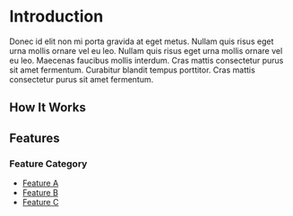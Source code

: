 # Introduction

Donec id elit non mi porta gravida at eget metus. Nullam quis risus eget urna mollis ornare vel eu leo. Nullam quis risus eget urna mollis ornare vel eu leo. Maecenas faucibus mollis interdum. Cras mattis consectetur purus sit amet fermentum. Curabitur blandit tempus porttitor. Cras mattis consectetur purus sit amet fermentum.

## How It Works

## Features

### Feature Category

* [Feature A](../guide/README.md)
* [Feature B](../guide/README.md)
* [Feature C](../guide/README.md)

